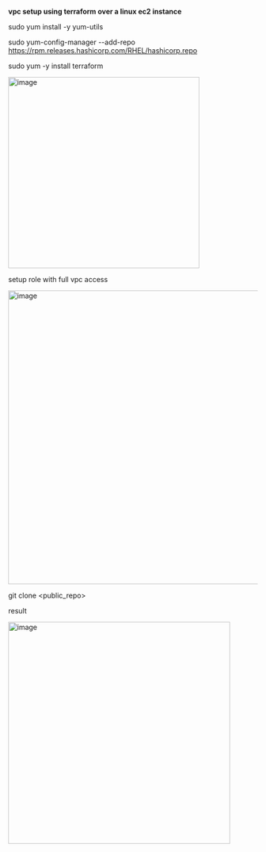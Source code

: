 **vpc setup using terraform over a linux ec2 instance**

sudo yum install -y yum-utils

sudo yum-config-manager --add-repo https://rpm.releases.hashicorp.com/RHEL/hashicorp.repo

sudo yum -y install terraform

<img width="386" alt="image" src="https://github.com/aayushm96/devops_notes_vpc/assets/34830219/5f9dfff4-3266-4a8f-9189-e09f6eef6190">

setup role with full vpc access

<img width="593" alt="image" src="https://github.com/aayushm96/devops_notes_vpc/assets/34830219/1354ebab-c5ad-441b-a151-ab9f40624d4d">

git clone <public_repo>

result

<img width="448" alt="image" src="https://github.com/aayushm96/devops_notes_vpc/assets/34830219/f98f3b23-d835-41c4-9f76-ab3e50b8dace">

